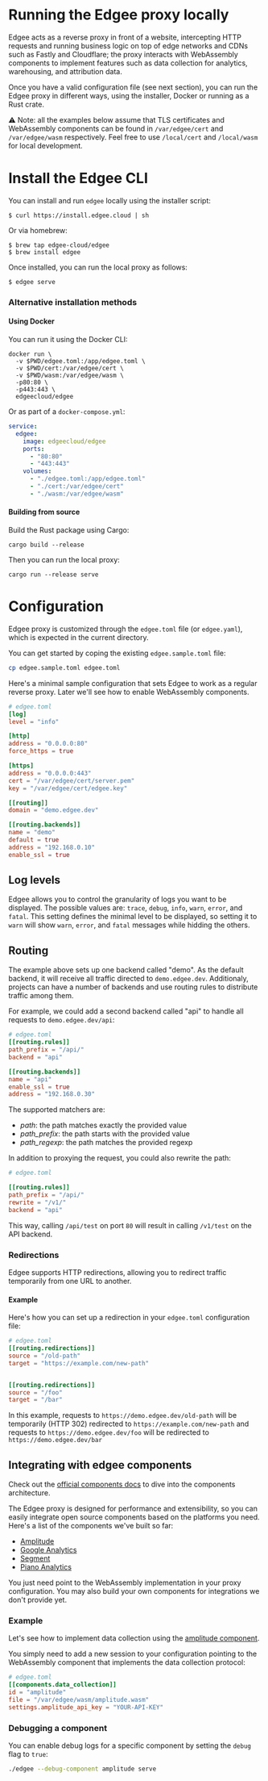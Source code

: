# Running the Edgee proxy locally

Edgee acts as a reverse proxy in front of a website, intercepting HTTP requests and running business logic on top of edge networks and CDNs such as Fastly and Cloudflare; the proxy interacts with WebAssembly components to implement features such as data collection for analytics, warehousing, and attribution data.

Once you have a valid configuration file (see next section), you can run the Edgee proxy in different ways, using the installer, Docker or running as a Rust crate.

⚠️ Note: all the examples below assume that TLS certificates and WebAssembly components can be found in `/var/edgee/cert` and  `/var/edgee/wasm` respectively. Feel free to use `/local/cert` and `/local/wasm` for local development.

# Install the Edgee CLI

You can install and run `edgee` locally using the installer script:

```shell
$ curl https://install.edgee.cloud | sh
```

Or via homebrew:

```shell
$ brew tap edgee-cloud/edgee
$ brew install edgee
```

Once installed, you can run the local proxy as follows:

```shell
$ edgee serve
```


### Alternative installation methods

#### Using Docker

You can run it using the Docker CLI:

```shell
docker run \
  -v $PWD/edgee.toml:/app/edgee.toml \
  -v $PWD/cert:/var/edgee/cert \
  -v $PWD/wasm:/var/edgee/wasm \
  -p80:80 \
  -p443:443 \
  edgeecloud/edgee
```

Or as part of a `docker-compose.yml`:

```yaml
service:
  edgee:
    image: edgeecloud/edgee
    ports:
      - "80:80"
      - "443:443"
    volumes:
      - "./edgee.toml:/app/edgee.toml"
      - "./cert:/var/edgee/cert"
      - "./wasm:/var/edgee/wasm"
```

#### Building from source

Build the Rust package using Cargo:

```console
cargo build --release
```

Then you can run the local proxy:

```console
cargo run --release serve
```

# Configuration

Edgee proxy is customized through the `edgee.toml` file (or `edgee.yaml`), which is expected in the current directory.

You can get started by coping the existing `edgee.sample.toml` file:

```bash
cp edgee.sample.toml edgee.toml
```

Here's a minimal sample configuration that sets Edgee to work as a regular reverse proxy. Later we'll see how to enable WebAssembly components.

```toml
# edgee.toml
[log]
level = "info"

[http]
address = "0.0.0.0:80"
force_https = true

[https]
address = "0.0.0.0:443"
cert = "/var/edgee/cert/server.pem"
key = "/var/edgee/cert/edgee.key"

[[routing]]
domain = "demo.edgee.dev"

[[routing.backends]]
name = "demo"
default = true
address = "192.168.0.10"
enable_ssl = true
```

## Log levels
Edgee allows you to control the granularity of logs you want to be displayed. The possible values are:
`trace`, `debug`, `info`, `warn`, `error`, and `fatal`. This setting defines the minimal level to
be displayed, so setting it to `warn` will show `warn`, `error`, and `fatal` messages while hidding the others.

## Routing
The example above sets up one backend called "demo". As the default backend, it will receive all traffic directed to `demo.edgee.dev`. Additionaly, projects can have a number of backends and use routing rules to distribute traffic among them.

For example, we could add a second backend called "api" to handle all requests to `demo.edgee.dev/api`:

```toml
# edgee.toml
[[routing.rules]]
path_prefix = "/api/"
backend = "api"

[[routing.backends]]
name = "api"
enable_ssl = true
address = "192.168.0.30"
```

The supported matchers are:
- *path*: the path matches exactly the provided value
- *path_prefix*: the path starts with the provided value
- *path_regexp*: the path matches the provided regexp

In addition to proxying the request, you could also rewrite the path:

```toml
# edgee.toml

[[routing.rules]]
path_prefix = "/api/"
rewrite = "/v1/"
backend = "api"
```

This way, calling `/api/test` on port `80` will result in calling `/v1/test` on the API backend.

### Redirections

Edgee supports HTTP redirections, allowing you to redirect traffic temporarily from one URL to another. 

#### Example

Here's how you can set up a redirection in your `edgee.toml` configuration file:

```toml
# edgee.toml
[[routing.redirections]]
source = "/old-path"
target = "https://example.com/new-path"


[[routing.redirections]]
source = "/foo"
target = "/bar"
```

In this example, requests to `https://demo.edgee.dev/old-path` will be temporarily (HTTP 302) redirected to `https://example.com/new-path` and requests to `https://demo.edgee.dev/foo` will be redirected to `https://demo.edgee.dev/bar`



## Integrating with edgee components

Check out the [official components docs](https://www.edgee.cloud/docs/components/overview) to dive into the
components architecture.

The Edgee proxy is designed for performance and extensibility, so you can easily integrate open source components based on the platforms you need. Here's a list of the components we've built so far:
- [Amplitude](https://github.com/edgee-cloud/amplitude-component)
- [Google Analytics](https://github.com/edgee-cloud/ga-component)
- [Segment](https://github.com/edgee-cloud/segment-component)
- [Piano Analytics](https://github.com/edgee-cloud/piano-analytics-component)

You just need point to the WebAssembly implementation in your proxy configuration. You may also build your
own components for integrations we don't provide yet.

### Example

Let's see how to implement data collection using the [amplitude component](https://github.com/edgee-cloud/amplitude-component).

You simply need to add a new session to your configuration pointing to the WebAssembly component that implements the data collection protocol:

```toml
# edgee.toml
[[components.data_collection]]
id = "amplitude"
file = "/var/edgee/wasm/amplitude.wasm"
settings.amplitude_api_key = "YOUR-API-KEY"
```

### Debugging a component

You can enable debug logs for a specific component by setting the `debug` flag to `true`:

```bash
./edgee --debug-component amplitude serve
```
